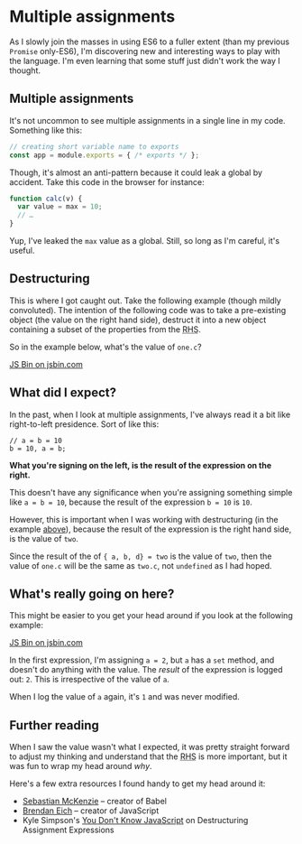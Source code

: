 # Multiple assignments

As I slowly join the masses in using ES6 to a fuller extent (than my previous `Promise` only-ES6), I'm discovering new and interesting ways to play with the language. I'm even learning that some stuff just didn't work the way I thought.

<!--more-->

## Multiple assignments

It's not uncommon to see multiple assignments in a single line in my code. Something like this:

```js
// creating short variable name to exports
const app = module.exports = { /* exports */ };
```

Though, it's almost an anti-pattern because it could leak a global by accident. Take this code in the browser for instance:

```js
function calc(v) {
  var value = max = 10;
  // …
}
```

Yup, I've leaked the `max` value as a global. Still, so long as I'm careful, it's useful.

## Destructuring

This is where I got caught out. Take the following example (though mildly convoluted). The intention of the following code was to take a pre-existing object (the value on the right hand side), destruct it into a new object containing a subset of the properties from the <abbr title="right hand side">RHS</abbr>.

So in the example below, what's the value of `one.c`?

<a class="jsbin-embed" href="https://jsbin.com/galujos/4/embed?js,console&amp;height=150px">JS Bin on jsbin.com</a><script src="https://static.jsbin.com/js/embed.min.js?3.38.7"></script>

## What did I expect?

In the past, when I look at multiple assignments, I've always read it a bit like right-to-left presidence. Sort of like this:

```
// a = b = 10
b = 10, a = b;
```

**What you're signing on the left, is the result of the expression on the right.**

This doesn't have any significance when you're assigning something simple like `a = b = 10`, because the result of the expression `b = 10` is `10`.

However, this is important when I was working with destructuring (in the example [above](#destructuring)), because the result of the expression is the right hand side, is the value of `two`.

Since the result of the of `{ a, b, d} = two` is the value of `two`, then the value of `one.c` will be the same as `two.c`, not `undefined` as I had hoped.

## What's really going on here?

This might be easier to you get your head around if you look at the following example:

<a class="jsbin-embed" href="https://jsbin.com/vipava/8/edit?js,console&amp;height=300px">JS Bin on jsbin.com</a><script src="https://static.jsbin.com/js/embed.min.js?3.38.7"></script>

In the first expression, I'm assigning `a = 2`, but `a` has a `set` method, and doesn't do anything with the value. The *result* of the expression is logged out: `2`. This is irrespective of the value of `a`.

When I log the value of `a` again, it's `1` and was never modified.

## Further reading

When I saw the value wasn't what I expected, it was pretty straight forward to adjust my thinking and understand that the <abbr title="right hand side">RHS</abbr> is more important, but it was fun to wrap my head around *why*.

Here's a few extra resources I found handy to get my head around it:

- [Sebastian McKenzie](https://twitter.com/sebmck/status/755803264306864129) – creator of Babel
- [Brendan Eich](https://twitter.com/BrendanEich/status/755915609188077570) – creator of JavaScript
- Kyle Simpson's [You Don't Know JavaScript](https://github.com/getify/You-Dont-Know-JS/blob/master/es6%20&%20beyond/ch2.md#destructuring-assignment-expressions) on Destructuring Assignment Expressions
